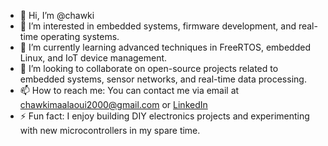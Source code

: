 - 👋 Hi, I’m @chawki
- 👀 I’m interested in embedded systems, firmware development, and real-time operating systems.
- 🌱 I’m currently learning advanced techniques in FreeRTOS, embedded Linux, and IoT device management.
- 💞️ I’m looking to collaborate on open-source projects related to embedded systems, sensor networks, and real-time data processing.
- 📫 How to reach me: You can contact me via email at chawkimaalaoui2000@gmail.com or [LinkedIn](https://www.linkedin.com/in/chawki-maalaoui-220232296/)
- ⚡ Fun fact: I enjoy building DIY electronics projects and experimenting with new microcontrollers in my spare time.

<!---
chawki-tech/chawki-tech is a ✨ special ✨ repository because its `README.md` (this file) appears on your GitHub profile.
You can click the Preview link to take a look at your changes.
--->
